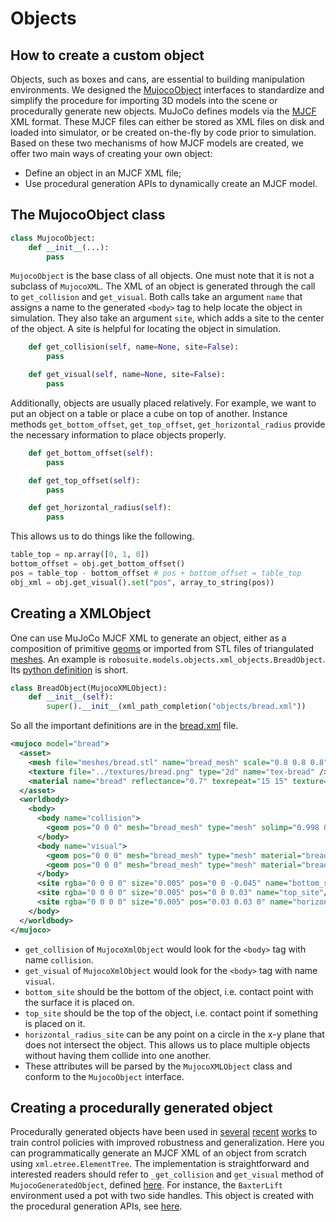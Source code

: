 # Objects

## How to create a custom object
Objects, such as boxes and cans, are essential to building manipulation environments. We designed the [MujocoObject](../robosuite/models/objects/objects.py) interfaces to standardize and simplify the procedure for importing 3D models into the scene or procedurally generate new objects. MuJoCo defines models via the [MJCF](http://www.mujoco.org/book/modeling.html) XML format. These MJCF files can either be stored as XML files on disk and loaded into simulator, or be created on-the-fly by code prior to simulation. Based on these two mechanisms of how MJCF models are created, we offer two main ways of creating your own object:

* Define an object in an MJCF XML file;
* Use procedural generation APIs to dynamically create an MJCF model.

## The MujocoObject class
```python
class MujocoObject:
    def __init__(...):
        pass
```
`MujocoObject` is the base class of all objects. One must note that it is not a subclass of `MujocoXML`. The XML of an object is generated through the call to `get_collision` and `get_visual`. Both calls take an argument `name` that assigns a name to the generated `<body>` tag to help locate the object in simulation. They also take an argument `site`, which adds a site to the center of the object. A site is helpful for locating the object in simulation.
```python
    def get_collision(self, name=None, site=False):
        pass

    def get_visual(self, name=None, site=False):
        pass
```

Additionally, objects are usually placed relatively. For example, we want to put an object on a table or place a cube on top of another. Instance methods `get_bottom_offset`, `get_top_offset`, `get_horizontal_radius` provide the necessary information to place objects properly. 
```python
    def get_bottom_offset(self):
        pass

    def get_top_offset(self):
        pass

    def get_horizontal_radius(self):
        pass
```
This allows us to do things like the following.
```python
table_top = np.array([0, 1, 0])
bottom_offset = obj.get_bottom_offset()
pos = table_top - bottom_offset # pos + bottom_offset = table_top
obj_xml = obj.get_visual().set("pos", array_to_string(pos))
```

## Creating a XMLObject
One can use MuJoCo MJCF XML to generate an object, either as a composition of primitive [geoms](http://mujoco.org/book/modeling.html#geom) or imported from STL files of triangulated [meshes](http://www.mujoco.org/book/modeling.html#mesh). An example is `robosuite.models.objects.xml_objects.BreadObject`. Its [python definition](../robosuite/models/objects/xml_objects.py#L41) is short.
```python
class BreadObject(MujocoXMLObject):
    def __init__(self):
        super().__init__(xml_path_completion("objects/bread.xml"))
```

So all the important definitions are in the [bread.xml](../robosuite/models/assets/objects/bread.xml) file.
```xml
<mujoco model="bread">
  <asset>
    <mesh file="meshes/bread.stl" name="bread_mesh" scale="0.8 0.8 0.8"/>
    <texture file="../textures/bread.png" type="2d" name="tex-bread" />
    <material name="bread" reflectance="0.7" texrepeat="15 15" texture="tex-bread" texuniform="true"/>
  </asset>
  <worldbody>
    <body>
      <body name="collision">
        <geom pos="0 0 0" mesh="bread_mesh" type="mesh" solimp="0.998 0.998 0.001" solref="0.001 1" density="50" friction="0.95 0.3 0.1"  material="bread" group="1" condim="4"/>
      </body>
      <body name="visual">
        <geom pos="0 0 0" mesh="bread_mesh" type="mesh" material="bread"  conaffinity="0" contype="0"  group="0" mass="0.0001"/>
        <geom pos="0 0 0" mesh="bread_mesh" type="mesh" material="bread"  conaffinity="0" contype="0"  group="1" mass="0.0001"/>
      </body>
      <site rgba="0 0 0 0" size="0.005" pos="0 0 -0.045" name="bottom_site"/>
      <site rgba="0 0 0 0" size="0.005" pos="0 0 0.03" name="top_site"/>
      <site rgba="0 0 0 0" size="0.005" pos="0.03 0.03 0" name="horizontal_radius_site"/>
    </body>
  </worldbody>
</mujoco>
```
* `get_collision` of `MujocoXmlObject` would look for the `<body>` tag with name `collision`. 
* `get_visual` of `MujocoXmlObject` would look for the `<body>` tag with name `visual`.
* `bottom_site` should be the bottom of the object, i.e. contact point with the surface it is placed on.
* `top_site` should be the top of the object, i.e. contact point if something is placed on it.
* `horizontal_radius_site` can be any point on a circle in the x-y plane that does not intersect the object. This allows us to place multiple objects without having them collide into one another.
* These attributes will be parsed by the `MujocoXMLObject` class and conform to the `MujocoObject` interface.

## Creating a procedurally generated object
Procedurally generated objects have been used in [several](https://arxiv.org/abs/1802.09564) [recent](https://arxiv.org/abs/1806.09266) [works](https://arxiv.org/abs/1709.07857) to train control policies with improved robustness and generalization. Here you can programmatically generate an MJCF XML of an object from scratch using `xml.etree.ElementTree`. The implementation is straightforward and interested readers should refer to `_get_collision` and `get_visual` method of `MujocoGeneratedObject`, defined [here](../robosuite/models/objects/generated_objects.py). For instance, the `BaxterLift` environment used a pot with two side handles. This object is created with the procedural generation APIs, see [here](../robosuite/models/objects/generated_objects.py#L8).
